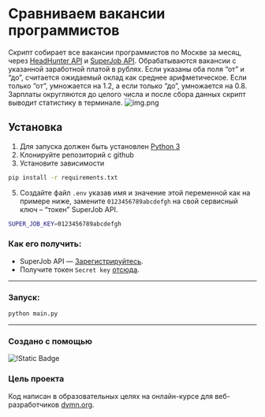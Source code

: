 # Сравниваем вакансии программистов

Скрипт собирает все вакансии программистов по Москве за месяц, через [HeadHunter API](https://dev.hh.ru/) и [SuperJob API](https://api.superjob.ru/). Обрабатываются вакансии с указанной заработной платой в рублях. Если указаны оба поля “от” и “до”, считается ожидаемый оклад как среднее арифметическое. Если только “от”, умножается на 1.2, а если только “до”, умножается на 0.8. Зарплаты округляются до целого числа и после сбора данных скрипт выводит статистику в терминале. 
![img.png](https://i.imgur.com/sOeyxo8.jpeg)

## Установка

1. Для запуска должен быть установлен [Python 3](https://www.python.org/downloads/release/python-3124/)
2. Клонируйте репозиторий с github
3. Установите зависимости 
```bash
pip install -r requirements.txt
```
5. Создайте файл `.env` указав имя и значение этой переменной как на примере ниже, замените `0123456789abcdefgh` на свой сервисный ключ – “токен” SuperJob API.
```bash
SUPER_JOB_KEY=0123456789abcdefgh
```
### Как его получить: 
- SuperJob API — [Зарегистрируйтесь](https://api.superjob.ru/).
- Получите токен `Secret key` [отсюда](https://api.superjob.ru/info/).
---
### Запуск:

```bash
python main.py
```
---
### Создано с помощью 
![!Static Badge](https://img.shields.io/badge/Python-3.12-blue?style=flat-square)
### Цель проекта
Код написан в образовательных целях на онлайн-курсе для веб-разработчиков [dvmn.org](https://dvmn.org/).

